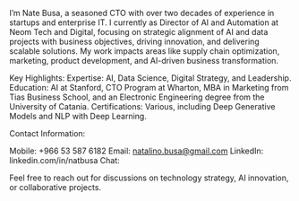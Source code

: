 I’m Nate Busa, a seasoned CTO with over two decades of experience in startups and enterprise IT. I currently as Director of AI and Automation at Neom Tech and Digital, focusing on strategic alignment of AI and data projects with business objectives, driving innovation, and delivering scalable solutions. My work impacts areas like supply chain optimization, marketing, product development, and AI-driven business transformation.

Key Highlights:
Expertise: AI, Data Science, Digital Strategy, and Leadership.
Education: AI at Stanford, CTO Program at Wharton, MBA in Marketing from Tias Business School, and an Electronic Engineering degree from the University of Catania.
Certifications: Various, including Deep Generative Models and NLP with Deep Learning.

Contact Information:

Mobile: +966 53 587 6182
Email: natalino.busa@gmail.com
LinkedIn: linkedin.com/in/natbusa
Chat: 

Feel free to reach out for discussions on technology strategy, AI innovation, or collaborative projects.






